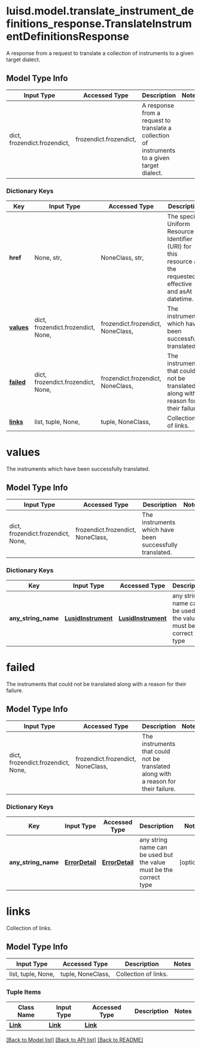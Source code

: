 # luisd.model.translate_instrument_definitions_response.TranslateInstrumentDefinitionsResponse

A response from a request to translate a collection of instruments to a given target dialect.

## Model Type Info
Input Type | Accessed Type | Description | Notes
------------ | ------------- | ------------- | -------------
dict, frozendict.frozendict,  | frozendict.frozendict,  | A response from a request to translate a collection of instruments to a given target dialect. | 

### Dictionary Keys
Key | Input Type | Accessed Type | Description | Notes
------------ | ------------- | ------------- | ------------- | -------------
**href** | None, str,  | NoneClass, str,  | The specific Uniform Resource Identifier (URI) for this resource at the requested effective and asAt datetime. | [optional] 
**[values](#values)** | dict, frozendict.frozendict, None,  | frozendict.frozendict, NoneClass,  | The instruments which have been successfully translated. | [optional] 
**[failed](#failed)** | dict, frozendict.frozendict, None,  | frozendict.frozendict, NoneClass,  | The instruments that could not be translated along with a reason for their failure. | [optional] 
**[links](#links)** | list, tuple, None,  | tuple, NoneClass,  | Collection of links. | [optional] 

# values

The instruments which have been successfully translated.

## Model Type Info
Input Type | Accessed Type | Description | Notes
------------ | ------------- | ------------- | -------------
dict, frozendict.frozendict, None,  | frozendict.frozendict, NoneClass,  | The instruments which have been successfully translated. | 

### Dictionary Keys
Key | Input Type | Accessed Type | Description | Notes
------------ | ------------- | ------------- | ------------- | -------------
**any_string_name** | [**LusidInstrument**](LusidInstrument.md) | [**LusidInstrument**](LusidInstrument.md) | any string name can be used but the value must be the correct type | [optional] 

# failed

The instruments that could not be translated along with a reason for their failure.

## Model Type Info
Input Type | Accessed Type | Description | Notes
------------ | ------------- | ------------- | -------------
dict, frozendict.frozendict, None,  | frozendict.frozendict, NoneClass,  | The instruments that could not be translated along with a reason for their failure. | 

### Dictionary Keys
Key | Input Type | Accessed Type | Description | Notes
------------ | ------------- | ------------- | ------------- | -------------
**any_string_name** | [**ErrorDetail**](ErrorDetail.md) | [**ErrorDetail**](ErrorDetail.md) | any string name can be used but the value must be the correct type | [optional] 

# links

Collection of links.

## Model Type Info
Input Type | Accessed Type | Description | Notes
------------ | ------------- | ------------- | -------------
list, tuple, None,  | tuple, NoneClass,  | Collection of links. | 

### Tuple Items
Class Name | Input Type | Accessed Type | Description | Notes
------------- | ------------- | ------------- | ------------- | -------------
[**Link**](Link.md) | [**Link**](Link.md) | [**Link**](Link.md) |  | 

[[Back to Model list]](../../README.md#documentation-for-models) [[Back to API list]](../../README.md#documentation-for-api-endpoints) [[Back to README]](../../README.md)

